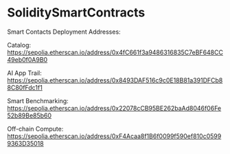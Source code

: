 # SoliditySmartContracts

Smart Contacts Deployment Addresses: 


Catalog: https://sepolia.etherscan.io/address/0x4fC661f3a9486316835C7eBF648CC49eb0f0A9B0



AI App Trail: https://sepolia.etherscan.io/address/0x8493DAF516c9c0E18B81a391DFCb88C80fFdc1f1


Smart Benchmarking: https://sepolia.etherscan.io/address/0x22078cCB95BE262baAd8046f06Fe52b89Be85b60


Off-chain Compute: https://sepolia.etherscan.io/address/0xF4Acaa8f1B6f0099f590ef810c05999363D35018
